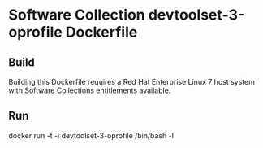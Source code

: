 Software Collection devtoolset-3-oprofile Dockerfile
====================================================

Build
-----

Building this Dockerfile requires a Red Hat Enterprise Linux 7 host
system with Software Collections entitlements available.

Run
---

docker run -t -i devtoolset-3-oprofile /bin/bash -l
